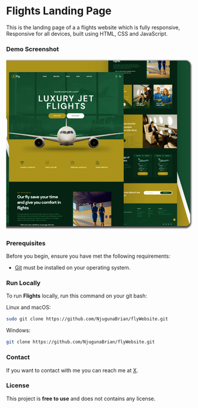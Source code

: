 # Flights Landing Page

This is the landing page of a a flights website which is fully responsive, <br/>
Responsive for all devices, built using HTML, CSS and JavaScript.

### Demo Screenshot

![Flights Demo](./assets/images/desktop-flyWebsite.png)

### Prerequisites

Before you begin, ensure you have met the following requirements:

* [Git](https://git-scm.com/downloads "Download Git") must be installed on your operating system.

### Run Locally

To run **Flights** locally, run this command on your git bash:

Linux and macOS:

```bash
sudo git clone https://github.com/NjugunaBrian/flyWebsite.git
```

Windows:

```bash
git clone https://github.com/NjugunaBrian/flyWebsite.git
```

### Contact

If you want to contact with me you can reach me at [X](https://x.com/_BrianMN).

### License

This project is **free to use** and does not contains any license.